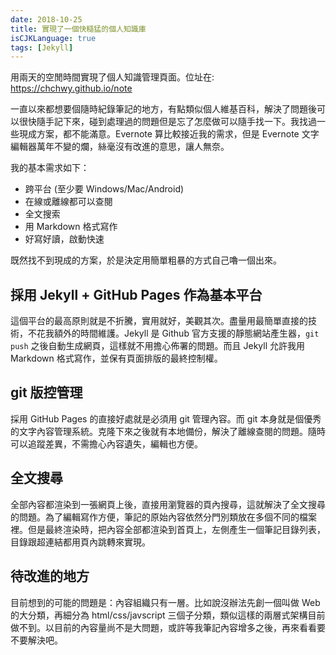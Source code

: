 ```yaml
---
date: 2018-10-25
title: 實現了一個快糙猛的個人知識庫
isCJKLanguage: true
tags: [Jekyll]
---
```


用兩天的空閒時間實現了個人知識管理頁面。位址在:
<https://chchwy.github.io/note>

一直以來都想要個隨時紀錄筆記的地方，有點類似個人維基百科，解決了問題後可以很快隨手記下來，碰到處理過的問題但是忘了怎麼做可以隨手找一下。我找過一些現成方案，都不能滿意。Evernote 算比較接近我的需求，但是 Evernote 文字編輯器萬年不變的爛，絲毫沒有改進的意思，讓人無奈。

我的基本需求如下：

- 跨平台 (至少要 Windows/Mac/Android)
- 在線或離線都可以查閱
- 全文搜索
- 用 Markdown 格式寫作
- 好寫好讀，啟動快速

既然找不到現成的方案，於是決定用簡單粗暴的方式自己嚕一個出來。

## 採用 Jekyll + GitHub Pages 作為基本平台

這個平台的最高原則就是不折騰，實用就好，美觀其次。盡量用最簡單直接的技術，不花我額外的時間維護。Jekyll 是 Github 官方支援的靜態網站產生器，`git push` 之後自動生成網頁，這樣就不用擔心佈署的問題。而且 Jekyll 允許我用 Markdown 格式寫作，並保有頁面排版的最終控制權。

## git 版控管理

採用 GitHub Pages 的直接好處就是必須用 git 管理內容。而 git 本身就是個優秀的文字內容管理系統。克隆下來之後就有本地備份，解決了離線查閱的問題。隨時可以追蹤差異，不需擔心內容遺失，編輯也方便。

## 全文搜尋

全部內容都渲染到一張網頁上後，直接用瀏覽器的頁內搜尋，這就解決了全文搜尋的問題。為了編輯寫作方便，筆記的原始內容依然分門別類放在多個不同的檔案裡。但是最終渲染時，把內容全部都渲染到首頁上，左側產生一個筆記目錄列表，目錄跟超連結都用頁內跳轉來實現。

## 待改進的地方

目前想到的可能的問題是：內容組織只有一層。比如說沒辦法先創一個叫做 Web 的大分類，再細分為 html/css/javscript 三個子分類，類似這樣的兩層式架構目前做不到。以目前的內容量尚不是大問題，或許等我筆記內容增多之後，再來看看要不要解決吧。

